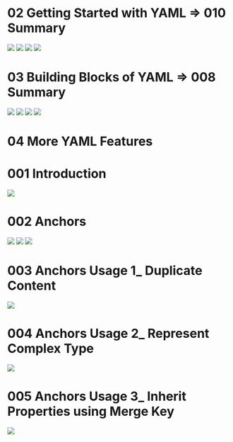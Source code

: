 # 02 Getting Started with YAML => 010 Summary
![](Images/2022-10-15-17-53-08.png)
![](Images/2022-10-15-17-53-22.png)
![](Images/2022-10-15-17-53-36.png)
![](Images/2022-10-15-17-53-52.png)

# 03 Building Blocks of YAML => 008 Summary
![](Images/2022-10-15-22-16-17.png)
![](Images/2022-10-15-22-16-35.png)
![](Images/2022-10-15-22-16-49.png)
![](Images/2022-10-15-22-17-06.png)

# 04 More YAML Features
# 001 Introduction
![](Images/2022-10-15-22-22-47.png)

# 002 Anchors
![](Images/2022-10-16-06-56-41.png)
![](Images/2022-10-16-06-57-23.png)
![](Images/2022-10-16-06-57-49.png)

# 003 Anchors Usage 1_ Duplicate Content
![](Images/2022-10-16-07-03-05.png)

# 004 Anchors Usage 2_ Represent Complex Type
![](Images/2022-10-16-07-10-06.png)

# 005 Anchors Usage 3_ Inherit Properties using Merge Key
![](Images/2022-10-16-07-15-11.png)